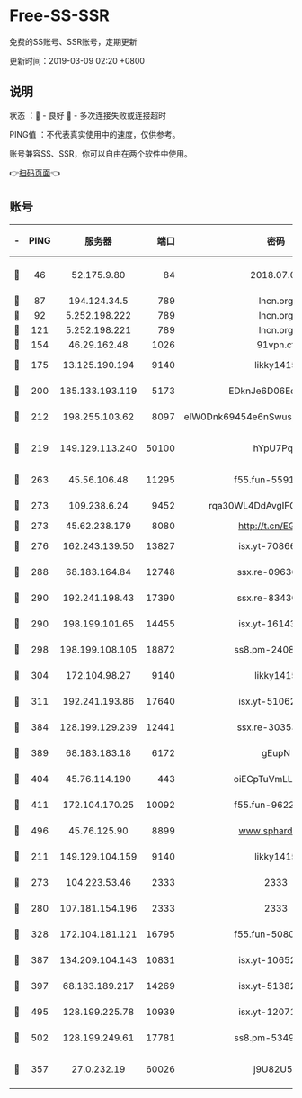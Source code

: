 # Free-SS-SSR

免费的SS账号、SSR账号，定期更新

更新时间：2019-03-09 02:20 +0800

## 说明

状态     ：🙂 - 良好 🙁 - 多次连接失败或连接超时

PING值   ：不代表真实使用中的速度，仅供参考。

账号兼容SS、SSR，你可以自由在两个软件中使用。

👉[扫码页面](https://liesauer.github.io/Free-SS-SSR/)👈

## 账号

|-|PING|服务器|端口|密码|加密方式|区域|
|:----:|:----:|:-----:|-----:|:----:|:----:|:----:|
|🙂|46|52.175.9.80|84|2018.07.07|chacha20-ietf-poly1305|HK|
|🙂|87|194.124.34.5|789|lncn.org|rc4|JP|
|🙂|92|5.252.198.222|789|lncn.org|rc4|JP|
|🙂|121|5.252.198.221|789|lncn.org|rc4|JP|
|🙂|154|46.29.162.48|1026|91vpn.cf|rc4-md5|RU|
|🙂|175|13.125.190.194|9140|likky1415|aes-256-cfb|KR|
|🙂|200|185.133.193.119|5173|EDknJe6D06EoWDaw|aes-256-cfb|US|
|🙂|212|198.255.103.62|8097|eIW0Dnk69454e6nSwuspv9DmS201tQ0D|aes-256-cfb|US|
|🙂|219|149.129.113.240|50100|hYpU7PqP|chacha20-ietf-poly1305|CN|
|🙂|263|45.56.106.48|11295|f55.fun-55916918|aes-256-cfb|US|
|🙂|273|109.238.6.24|9452|rqa30WL4DdAvgIFG6Fs3znzTa|aes-256-cfb|FR|
|🙂|273|45.62.238.179|8080|http://t.cn/EGJIyrl|rc4-md5|CA|
|🙂|276|162.243.139.50|13827|isx.yt-70866658|aes-256-cfb|US|
|🙂|288|68.183.164.84|12748|ssx.re-09636957|aes-256-cfb|US|
|🙂|290|192.241.198.43|17390|ssx.re-83430216|aes-256-cfb|US|
|🙂|290|198.199.101.65|14455|isx.yt-16143744|aes-256-cfb|US|
|🙂|298|198.199.108.105|18872|ss8.pm-24089859|aes-256-cfb|US|
|🙂|304|172.104.98.27|9140|likky1415|aes-256-cfb|JP|
|🙂|311|192.241.193.86|17640|isx.yt-51062098|aes-256-cfb|US|
|🙂|384|128.199.129.239|12441|ssx.re-30353118|aes-256-cfb|SG|
|🙂|389|68.183.183.18|6172|gEupN|aes-256-cfb|SG|
|🙂|404|45.76.114.190|443|oiECpTuVmLLxk4Ts|aes-256-cfb|AU|
|🙂|411|172.104.170.25|10092|f55.fun-96225402|aes-256-cfb|SG|
|🙂|496|45.76.125.90|8899|www.sphard.com|aes-256-cfb|AU|
|🙂|211|149.129.104.159|9140|likky1415|aes-256-cfb|CN|
|🙂|273|104.223.53.46|2333|2333|aes-256-cfb|US|
|🙂|280|107.181.154.196|2333|2333|aes-256-cfb|US|
|🙂|328|172.104.181.121|16795|f55.fun-50803874|aes-256-cfb|SG|
|🙂|387|134.209.104.143|10831|isx.yt-10652136|aes-256-cfb|SG|
|🙂|397|68.183.189.217|14269|isx.yt-51382941|aes-256-cfb|SG|
|🙂|495|128.199.225.78|10939|isx.yt-12071162|aes-256-cfb|SG|
|🙂|502|128.199.249.61|17781|ss8.pm-53490777|aes-256-cfb|SG|
|🙁|357|27.0.232.19|60026|j9U82U53|xchacha20-ietf-poly1305|HK|
